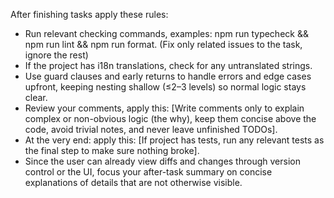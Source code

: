 After finishing tasks apply these rules: 

- Run relevant checking commands, examples: npm run typecheck && npm run lint && npm run format. (Fix only related issues to the task, ignore the rest)
- If the project has i18n translations, check for any untranslated strings.
- Use guard clauses and early returns to handle errors and edge cases upfront, keeping nesting shallow (≤2–3 levels) so normal logic stays clear.
- Review your comments, apply this: [Write comments only to explain complex or non-obvious logic (the why), keep them concise above the code, avoid trivial notes, and never leave unfinished TODOs].
- At the very end: apply this: [If project has tests, run any relevant tests as the final step to make sure nothing broke].
- Since the user can already view diffs and changes through version control or the UI, focus your after-task summary on concise explanations of details that are not otherwise visible.
